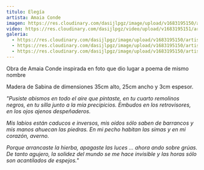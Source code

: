 ```yaml
---
titulo: Elegía
artista: Amaia Conde
imagen: https://res.cloudinary.com/dasijlpgz/image/upload/v1683195150/artistas/Amaia%20Conde/Eleg%C3%ADa/P1050606.jpg
video: https://res.cloudinary.com/dasijlpgz/video/upload/v1683195151/artistas/Amaia%20Conde/Eleg%C3%ADa/230504_project.mp4
galeria:
  - https://res.cloudinary.com/dasijlpgz/image/upload/v1683195150/artistas/Amaia%20Conde/Eleg%C3%ADa/P1050608.jpg
  - https://res.cloudinary.com/dasijlpgz/image/upload/v1683195150/artistas/Amaia%20Conde/Eleg%C3%ADa/P1050606.jpg
  - https://res.cloudinary.com/dasijlpgz/image/upload/v1683195150/artistas/Amaia%20Conde/Eleg%C3%ADa/P1050604.jpg
---
```


O﻿bra de Amaia Conde inspirada en foto que dio lugar a poema de mismo nombre

M﻿adera de Sabina de dimensiones 35cm alto, 25cm ancho y 3cm espesor.

_"Pusiste abismos en todo el aire que pintaste, en tu cuarto remolinos negros, en tu silla junto a la mía precipicios. Embudos en los retrovisores, en los ojos ajenos despeñaderos._

_Mis labios están caducos e inversos, mis oídos sólo saben de barrancos y mis manos ahuecan las piedras. En mi pecho habitan las simas y en mi corazón, averno._

_Porque arrancaste la hierba, apagaste las luces … ahora ando sobre grúas. De tanto agujero, la solidez del mundo se me hace invisible y las horas sólo son acantilados de espejos."_
